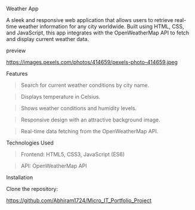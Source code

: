  Weather App

A sleek and responsive web application that allows users to retrieve real-time weather information for any city worldwide. 
Built using HTML, CSS, and JavaScript, this app integrates with the OpenWeatherMap API to fetch and display current weather data.

preview

https://images.pexels.com/photos/414659/pexels-photo-414659.jpeg

 Features

> Search for current weather conditions by city name.

> Displays temperature in Celsius.

> Shows weather conditions and humidity levels.

> Responsive design with an attractive background image.

> Real-time data fetching from the OpenWeatherMap API.

 Technologies Used

> Frontend: HTML5, CSS3, JavaScript (ES6)

> API: OpenWeatherMap API

Installation

Clone the repository:

 https://github.com/Abhiram1724/Micro_IT_Portfolio_Project
